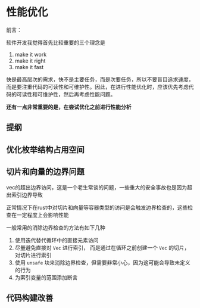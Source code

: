 # 性能优化

前言：

软件开发我觉得首先比较重要的三个理念是

1. make it work
2. make it right
3. make it fast

快是最高层次的需求，快不是主要任务，而是次要任务，所以不要盲目追求速度，而是要注重代码的可读性和可维护性。因此，在进行性能优化时，应该优先考虑代码的可读性和可维护性，然后再考虑性能问题。

**还有一点非常重要的是，在尝试优化之前进行性能分析**

## 提纲

## 优化枚举结构占用空间

## 切片和向量的边界问题

vec的超出边界访问，这是一个老生常谈的问题，一些重大的安全事故也是因为超出索引边界导致

正常情况下在rust中对切片和向量等容器类型的访问是会触发边界检查的，这些检查在一定程度上会影响性能

一般常用的消除边界检查的方法有如下几种

1. 使用迭代替代循环中的直接元素访问
2. 尽量避免直接对 `Vec` 进行索引， 而是通过在循环之前创建一个 `Vec` 的切片， 对切片进行索引
3. 使用 `unsafe` 块来消除边界检查，但需要非常小心，因为这可能会导致未定义的行为
4. 为索引变量的范围添加断言

## 代码构建改善
